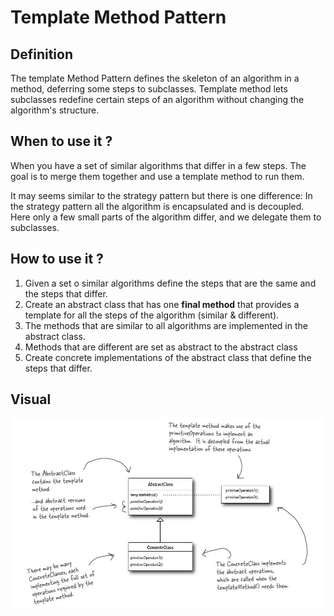 # Template Method Pattern

## Definition
The template Method Pattern defines the skeleton of an algorithm in a method,
deferring some steps to subclasses. Template method lets subclasses redefine
certain steps of an algorithm without changing the algorithm's structure.

## When to use it ?
When you have a set of similar algorithms that differ in a few steps. The
goal is to merge them together and use a template method to run them.

It may seems similar to the strategy pattern but there is one difference:
In the strategy pattern all the algorithm is encapsulated and is decoupled.
Here only a few small parts of the algorithm differ, and we delegate them
to subclasses.

## How to use it ?
1. Given a set o similar algorithms define the steps that are the same
and the steps that differ.
2. Create an abstract class that has one **final method** that provides a
template for all the steps of the algorithm (similar & different).
3. The methods that are similar to all algorithms are implemented in the
abstract class.
4. Methods that are different are set as abstract to the abstract class
5. Create concrete implementations of the abstract class that define
the steps that differ.


## Visual
![template](template.JPG)

